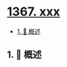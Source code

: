 # [1367. xxx](https://github.com/Tdahuyou/TNotes.leetcode/tree/main/notes/1367.%20xxx)

<!-- region:toc -->

- [1. 📝 概述](#1--概述)

<!-- endregion:toc -->

## 1. 📝 概述
